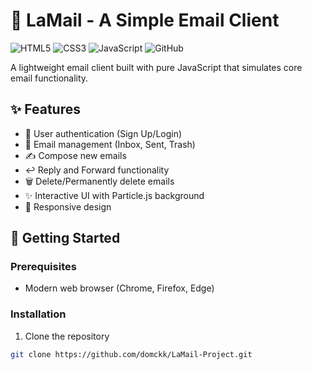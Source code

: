 # 📧 LaMail - A Simple Email Client

![HTML5](https://img.shields.io/badge/HTML5-E34F26?style=for-the-badge&logo=html5&logoColor=white)
![CSS3](https://img.shields.io/badge/CSS3-1572B6?style=for-the-badge&logo=css3&logoColor=white)
![JavaScript](https://img.shields.io/badge/JavaScript-F7DF1E?style=for-the-badge&logo=javascript&logoColor=black)
![GitHub](https://img.shields.io/badge/GitHub-100000?style=for-the-badge&logo=github&logoColor=white)

A lightweight email client built with pure JavaScript that simulates core email functionality.


## ✨ Features

- 🔐 User authentication (Sign Up/Login)
- 📩 Email management (Inbox, Sent, Trash)
- ✍️ Compose new emails
- ↩️ Reply and Forward functionality
- 🗑️ Delete/Permanently delete emails
- ✨ Interactive UI with Particle.js background
- 📱 Responsive design

## 🚀 Getting Started

### Prerequisites
- Modern web browser (Chrome, Firefox, Edge)

### Installation
1. Clone the repository
```bash
git clone https://github.com/domckk/LaMail-Project.git

